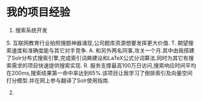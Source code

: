 # 我的项目经验

1. 搜索系统开发

S. 互联网教育行业拍照搜题神器涌现,公司题库资源想要发挥更大价值.
T. 期望搜索速度和准确度能与其它对手竞争.
A. 和另外两名同事,攻关一个月.其中由我搭建了Solr分布式搜索引擎,完成索引词典建设和LaTeX公式分词算法.同时为其它有搜索需求的项目快速提供搜索实现.
R. 服务支撑最高100万日访问,搜索响应时间平均在200ms,搜索结果第一命中率达到65%.该项目让我学习了倒排索引及向量空间打分模型.并在网上参与翻译了Solr使用指南.

2.
